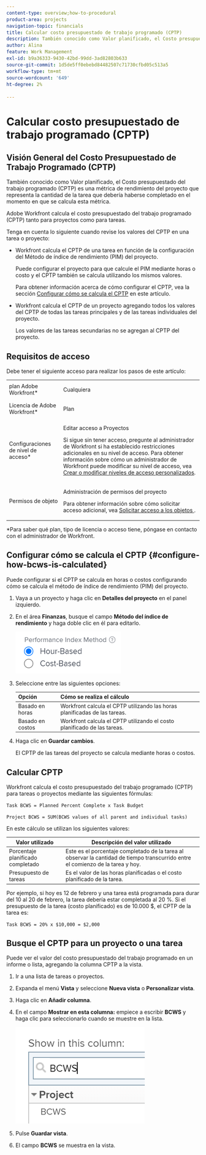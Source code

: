 ```yaml
---
content-type: overview;how-to-procedural
product-area: projects
navigation-topic: financials
title: Calcular costo presupuestado de trabajo programado (CPTP)
description: También conocido como Valor planificado, el Costo presupuestado del trabajo programado (CPTP) es una métrica de rendimiento del proyecto que representa la cantidad de la tarea que debería haberse completado en el momento en que se calcula esta métrica.
author: Alina
feature: Work Management
exl-id: b9a36333-9430-42bd-99dd-3ad82803b633
source-git-commit: 1d5de5ff0ebebd84482507c71730cfbd05c513a5
workflow-type: tm+mt
source-wordcount: '649'
ht-degree: 2%

---
```


# Calcular costo presupuestado de trabajo programado (CPTP)

## Visión General del Costo Presupuestado de Trabajo Programado (CPTP)

También conocido como Valor planificado, el Costo presupuestado del trabajo programado (CPTP) es una métrica de rendimiento del proyecto que representa la cantidad de la tarea que debería haberse completado en el momento en que se calcula esta métrica.

Adobe Workfront calcula el costo presupuestado del trabajo programado (CPTP) tanto para proyectos como para tareas.

Tenga en cuenta lo siguiente cuando revise los valores del CPTP en una tarea o proyecto:

* Workfront calcula el CPTP de una tarea en función de la configuración del Método de índice de rendimiento (PIM) del proyecto.

  Puede configurar el proyecto para que calcule el PIM mediante horas o costo y el CPTP también se calcula utilizando los mismos valores.

  Para obtener información acerca de cómo configurar el CPTP, vea la sección [Configurar cómo se calcula el CPTP](#configure-how-bcws-is-calculated) en este artículo.

* Workfront calcula el CPTP de un proyecto agregando todos los valores del CPTP de todas las tareas principales y de las tareas individuales del proyecto.

  Los valores de las tareas secundarias no se agregan al CPTP del proyecto.

## Requisitos de acceso

Debe tener el siguiente acceso para realizar los pasos de este artículo:

<table style="table-layout:auto"> 
 <col> 
 <col> 
 <tbody> 
  <tr> 
   <td role="rowheader">plan Adobe Workfront*</td> 
   <td> <p>Cualquiera</p> </td> 
  </tr> 
  <tr> 
   <td role="rowheader">Licencia de Adobe Workfront*</td> 
   <td> <p>Plan </p> </td> 
  </tr> 
  <tr> 
   <td role="rowheader">Configuraciones de nivel de acceso*</td> 
   <td> <p>Editar acceso a Proyectos</p> <p>Si sigue sin tener acceso, pregunte al administrador de Workfront si ha establecido restricciones adicionales en su nivel de acceso. Para obtener información sobre cómo un administrador de Workfront puede modificar su nivel de acceso, vea <a href="../../../administration-and-setup/add-users/configure-and-grant-access/create-modify-access-levels.md" class="MCXref xref">Crear o modificar niveles de acceso personalizados</a>.</p> </td> 
  </tr> 
  <tr> 
   <td role="rowheader">Permisos de objeto</td> 
   <td> <p>Administración de permisos del proyecto</p> <p>Para obtener información sobre cómo solicitar acceso adicional, vea <a href="../../../workfront-basics/grant-and-request-access-to-objects/request-access.md" class="MCXref xref">Solicitar acceso a los objetos </a>.</p> </td> 
  </tr> 
 </tbody> 
</table>

&#42;Para saber qué plan, tipo de licencia o acceso tiene, póngase en contacto con el administrador de Workfront.

## Configurar cómo se calcula el CPTP {#configure-how-bcws-is-calculated}

Puede configurar si el CPTP se calcula en horas o costos configurando cómo se calcula el método de índice de rendimiento (PIM) del proyecto.

1. Vaya a un proyecto y haga clic en **Detalles del proyecto** en el panel izquierdo.
1. En el área **Finanzas**, busque el campo **Método del índice de rendimiento** y haga doble clic en él para editarlo.

   ![](assets/pim-options-hour-cost-based-nwe.png)

1. Seleccione entre las siguientes opciones:

   | Opción | Cómo se realiza el cálculo |
   |---|---|
   | Basado en horas | Workfront calcula el CPTP utilizando las horas planificadas de las tareas. |
   | Basado en costos | Workfront calcula el CPTP utilizando el costo planificado de las tareas. |


1. Haga clic en **Guardar cambios**.

   El CPTP de las tareas del proyecto se calcula mediante horas o costos.

## Calcular CPTP

Workfront calcula el costo presupuestado del trabajo programado (CPTP) para tareas o proyectos mediante las siguientes fórmulas:

```
Task BCWS = Planned Percent Complete x Task Budget
```

```
Project BCWS = SUM(BCWS values of all parent and individual tasks)
```

En este cálculo se utilizan los siguientes valores:

| Valor utilizado | Descripción del valor utilizado |
|---|---|
| Porcentaje planificado completado | Este es el porcentaje completado de la tarea al observar la cantidad de tiempo transcurrido entre el comienzo de la tarea y hoy. |
| Presupuesto de tareas | Es el valor de las horas planificadas o el costo planificado de la tarea. |

Por ejemplo, si hoy es 12 de febrero y una tarea está programada para durar del 10 al 20 de febrero, la tarea debería estar completada al 20 %. Si el presupuesto de la tarea (costo planificado) es de 10.000 $, el CPTP de la tarea es:

```
Task BCWS = 20% x $10,000 = $2,000
```

## Busque el CPTP para un proyecto o una tarea

Puede ver el valor del costo presupuestado del trabajo programado en un informe o lista, agregando la columna CPTP a la vista.

1. Ir a una lista de tareas o proyectos.
1. Expanda el menú **Vista** y seleccione **Nueva vista** o **Personalizar vista**.

1. Haga clic en **Añadir columna**.
1. En el campo **Mostrar en esta columna:** empiece a escribir **BCWS** y haga clic para seleccionarlo cuando se muestre en la lista.

   ![](assets/bcws-in-project-view.png)

1. Pulse **Guardar vista**.
1. El campo **BCWS** se muestra en la vista.
